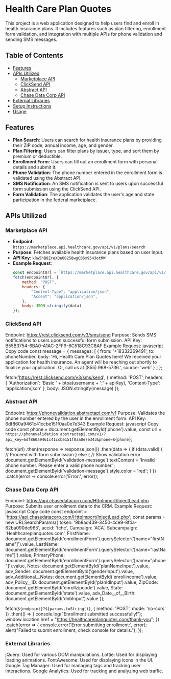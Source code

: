 # Health Care Plan Quotes

This project is a web application designed to help users find and enroll in health insurance plans. It includes features such as plan filtering, enrollment form validation, and integration with multiple APIs for phone validation and sending SMS messages.

## Table of Contents
- [Features](#features)
- [APIs Utilized](#apis-utilized)
  - [Marketplace API](#marketplace-api)
  - [ClickSend API](#clicksend-api)
  - [Abstract API](#abstract-api)
  - [Chase Data Corp API](#chase-data-corp-api)
- [External Libraries](#external-libraries)
- [Setup Instructions](#setup-instructions)
- [Usage](#usage)

## Features
- **Plan Search**: Users can search for health insurance plans by providing their ZIP code, annual income, age, and gender.
- **Plan Filtering**: Users can filter plans by issuer, type, and sort them by premium or deductible.
- **Enrollment Form**: Users can fill out an enrollment form with personal details and submit it.
- **Phone Validation**: The phone number entered in the enrollment form is validated using the Abstract API.
- **SMS Notification**: An SMS notification is sent to users upon successful form submission using the ClickSend API.
- **Form Validation**: The application validates the user's age and state participation in the federal marketplace.

## APIs Utilized

### Marketplace API
- **Endpoint**: `https://marketplace.api.healthcare.gov/api/v1/plans/search`
- **Purpose**: Fetches available health insurance plans based on user input.
- **API Key**: `kRw5hB8ZreXQeO0258wgCB6x9543otMW`
- **Example Request**:
  ```javascript
  const endpointUrl = `https://marketplace.api.healthcare.gov/api/v1/plans/search?apikey=kRw5hB8ZreXQeO0258wgCB6x9543otMW&limit=10`;
  fetch(endpointUrl, {
      method: "POST",
      headers: {
          "Content-Type": "application/json",
          "Accept": "application/json",
      },
      body: JSON.stringify(data)
  });

  
### ClickSend API
Endpoint: https://rest.clicksend.com/v3/sms/send
Purpose: Sends SMS notifications to users upon successful form submission.
API Key: B55B3754-6BA0-A1AC-2FF9-6C518C93C8AF
Example Request:
javascript
Copy code
const message = {
    messages: [
        {
            from: '+18332369491',
            to: phoneNumber,
            body: 'Hi, Health Care Plan Quotes here! We received your application for health insurance. An agent will be reaching out shortly to finalize your application. Or, call us at (855) 968-5736.',
            source: 'web'
        }
    ]
};

fetch('https://rest.clicksend.com/v3/sms/send', {
    method: 'POST',
    headers: {
        'Authorization': 'Basic ' + btoa(username + ':' + apiKey),
        'Content-Type': 'application/json'
    },
    body: JSON.stringify(message)
});


### Abstract API
Endpoint: https://phonevalidation.abstractapi.com/v1
Purpose: Validates the phone number entered by the user in the enrollment form.
API Key: 6df860a9461c41ccbe151f0aa0e7e343
Example Request:
javascript
Copy code
const phone = document.getElementById('phone').value;
const url = `https://phonevalidation.abstractapi.com/v1/?api_key=6df860a9461c41ccbe151f0aa0e7e343&phone=${phone}`;

fetch(url)
    .then(response => response.json())
    .then(data => {
        if (data.valid) {
            // Proceed with form submission
        } else {
            // Show validation error
            document.getElementById('validation-message').textContent = 'Invalid phone number. Please enter a valid phone number.';
            document.getElementById('validation-message').style.color = 'red';
        }
    })
    .catch(error => console.error('Error:', error));

    
### Chase Data Corp API
Endpoint: https://api.chasedatacorp.com/HttpImport/InjectLead.php
Purpose: Submits user enrollment data to the CRM.
Example Request:
javascript
Copy code
const endpoint = 'https://api.chasedatacorp.com/HttpImport/InjectLead.php';
const params = new URLSearchParams({
    token: '9b8ad439-3450-4ce9-8f4a-62ba090de965',
    accid: 'fchc',
    Campaign: 'ACA',
    Subcampaign: 'Healthcareplanquotes.com',
    FirstName: document.getElementById('enrollmentForm').querySelector('[name="firstName"]').value,
    LastName: document.getElementById('enrollmentForm').querySelector('[name="lastName"]').value,
    PrimaryPhone: document.getElementById('enrollmentForm').querySelector('[name="phone"]').value,
    Notes: document.getElementById('planNameInput').value,
    adv_Gender: document.getElementById('genderInput').value,
    adv_Additional__Notes: document.getElementById('enrollincome').value,
    adv_Policy__ID: document.getElementById('planIdInput').value,
    ZipCode: document.getElementById('enrollzipcode').value,
    State: document.getElementById('state').value,
    adv_Date__of__Birth: document.getElementById('dobInput').value 
});

fetch(`${endpoint}?${params.toString()}`, {
    method: 'POST',
    mode: 'no-cors'
})
.then(() => {
    console.log("Enrollment submitted successfully!");
    window.location.href = "https://healthcareplanquotes.com/thank-you";
})
.catch(error => {
    console.error('Error submitting enrollment:', error);
    alert("Failed to submit enrollment, check console for details.");
});

### External Libraries
jQuery: Used for various DOM manipulations.
Lottie: Used for displaying loading animations.
FontAwesome: Used for displaying icons in the UI.
Google Tag Manager: Used for managing tags and tracking user interactions.
Google Analytics: Used for tracking and analyzing web traffic.
